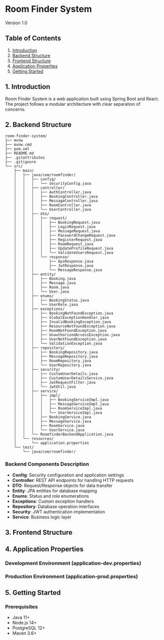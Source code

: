 # Room Finder System
Version 1.0

## Table of Contents
1. [Introduction](#1-introduction)
2. [Backend Structure](#2-backend-structure)
3. [Frontend Structure](#3-frontend-structure)
4. [Application Properties](#4-application-properties)
5. [Getting Started](#5-getting-started)

## 1. Introduction
Room Finder System is a web application built using Spring Boot and React. The project follows a modular architecture with clear separation of concerns.

## 2. Backend Structure
```
room-finder-system/
├── mvnw
├── mvnw.cmd
├── pom.xml
├── README.md
├── .gitattributes
├── .gitignore
└── src/
    ├── main/
    │   ├── java/com/roomfinder/
    │   │   ├── config/
    │   │   │   └── SecurityConfig.java
    │   │   ├── controller/
    │   │   │   ├── AuthController.java
    │   │   │   ├── BookingController.java
    │   │   │   ├── MessageController.java
    │   │   │   ├── RoomController.java
    │   │   │   └── UserController.java
    │   │   ├── dto/
    │   │   │   ├── request/
    │   │   │   │   ├── BookingRequest.java
    │   │   │   │   ├── LoginRequest.java
    │   │   │   │   ├── MessageRequest.java
    │   │   │   │   ├── PasswordChangeRequest.java
    │   │   │   │   ├── RegisterRequest.java
    │   │   │   │   ├── RoomRequest.java
    │   │   │   │   ├── UpdateProfileRequest.java
    │   │   │   │   └── ValidateUsersRequest.java
    │   │   │   └── response/
    │   │   │       ├── ApiResponse.java
    │   │   │       ├── JwtResponse.java
    │   │   │       └── MessageResponse.java
    │   │   ├── entity/
    │   │   │   ├── Booking.java
    │   │   │   ├── Message.java
    │   │   │   ├── Room.java
    │   │   │   └── User.java
    │   │   ├── enums/
    │   │   │   ├── BookingStatus.java
    │   │   │   └── UserRole.java
    │   │   ├── exceptions/
    │   │   │   ├── BookingNotFoundException.java
    │   │   │   ├── GlobalExceptionHandler.java
    │   │   │   ├── InvalidBookingException.java
    │   │   │   ├── ResourceNotFoundException.java
    │   │   │   ├── RoomNotFoundException.java
    │   │   │   ├── UnauthorizedAccessException.java
    │   │   │   ├── UserNotFoundException.java
    │   │   │   └── ValidationException.java
    │   │   ├── repository/
    │   │   │   ├── BookingRepository.java
    │   │   │   ├── MessageRepository.java
    │   │   │   ├── RoomRepository.java
    │   │   │   └── UserRepository.java
    │   │   ├── security/
    │   │   │   ├── CustomUserDetails.java
    │   │   │   ├── CustomUserDetailsService.java
    │   │   │   ├── JwtRequestFilter.java
    │   │   │   └── JwtUtil.java
    │   │   ├── service/
    │   │   │   ├── impl/
    │   │   │   │   ├── BookingServiceImpl.java
    │   │   │   │   ├── MessageServiceImpl.java
    │   │   │   │   ├── RoomServiceImpl.java
    │   │   │   │   └── UserServiceImpl.java
    │   │   │   ├── BookingService.java
    │   │   │   ├── MessageService.java
    │   │   │   ├── RoomService.java
    │   │   │   └── UserService.java
    │   │   └── RoomfinderBackendApplication.java
    │   └── resources/
    │       └── application.properties
    └── test/
        └── java/com/roomfinder/
```

### Backend Components Description
- **Config**: Security configuration and application settings
- **Controller**: REST API endpoints for handling HTTP requests
- **DTO**: Request/Response objects for data transfer
- **Entity**: JPA entities for database mapping
- **Enums**: Status and role enumerations
- **Exceptions**: Custom exception handlers
- **Repository**: Database operation interfaces
- **Security**: JWT authentication implementation
- **Service**: Business logic layer

## 3. Frontend Structure


## 4. Application Properties

### Development Environment (application-dev.properties)



### Production Environment (application-prod.properties)


## 5. Getting Started

### Prerequisites
- Java 11+
- Node.js 14+
- PostgreSQL 12+
- Maven 3.6+

